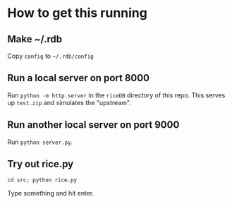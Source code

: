 # How to get this running

## Make ~/.rdb

Copy `config` to `~/.rdb/config`

## Run a local server on port 8000

Run `python -m http.server` in the `riceDB` directory of this repo.  This serves up `test.zip` and simulates the "upstream".

## Run another local server on port 9000

Run `python server.py`.

## Try out rice.py

`cd src; python rice.py`

Type something and hit enter.
